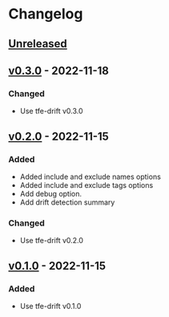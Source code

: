 # Changelog

## [Unreleased]

## [v0.3.0] - 2022-11-18

### Changed

- Use tfe-drift v0.3.0

## [v0.2.0] - 2022-11-15

### Added

- Added include and exclude names options
- Added include and exclude tags options
- Add debug option.
- Add drift detection summary

### Changed

- Use tfe-drift v0.2.0

## [v0.1.0] - 2022-11-15

### Added

- Use tfe-drift v0.1.0

[unreleased]: https://github.com/slok/tfe-drift-action/compare/v0.3.0...HEAD
[v0.3.0]: https://github.com/slok/tfe-drift-action/compare/v0.2.0...v0.3.0
[v0.2.0]: https://github.com/slok/tfe-drift-action/compare/v0.1.0...v0.2.0
[v0.1.0]: https://github.com/slok/tfe-drift-action/releases/tag/v0.1.0
